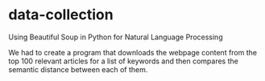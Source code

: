 # data-collection
Using Beautiful Soup in Python for Natural Language Processing

We had to create a program that downloads the webpage content from the top 100 relevant articles for a list of keywords and then compares the semantic distance between each of them.
